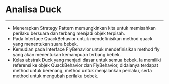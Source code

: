 # Analisa Duck

---
* Menerapkan Strategy Pattern memungkinkan kita untuk memisahkan perilaku bersuara dan terbang menjadi objek terpisah.
* Pada Interface QuackBehavior untuk mendefinisikan method quack yang menentukan suara bebek. 
* Kemudian pada Interface FlyBehavior untuk mendefinisikan method fly yang akan menentukan kemampuan terbang bebek.
* Kelas abstrak Duck yang menjadi dasar untuk semua bebek. Ia memiliki referensi ke objek QuackBehavior dan FlyBehavior, didalanya terdapat method untuk berenang, method untuk menjalankan perilaku, serta method untuk mengubah perilaku bebek.